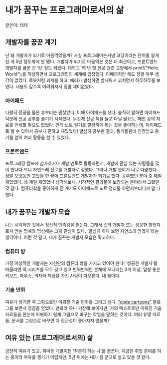 # 내가 꿈꾸는 프로그래머로서의 삶
글쓴이: 태태

## 개발자를 꿈꾼 계기

난 왜 개발자가 되기로 마음먹었을까? 
사실 프로그래머는커녕 코딩이라는 단어를 알게 된 게 5년 정도밖에 안 됐다. 
개발자가 되기로 마음먹은 것은 더 최근이고, 프론트엔드 개발자를 꿈꾼 건 1년 정도 되었다. 
대학교 1학년 첫 전공 관련 교양에서 printf(“Hello, World”);를 작성하면서 프로그래밍의 세계에 입장했다. 
이때까지만 해도 정말 아무 생각이 없었다. 
로봇처럼 과제를 하고, 에러가 발생하면 밤새워서 고치면서 하루하루를 보냈다. 
내용도 갈수록 어려워져서 정말 재미없었다. 

### 아이패드

다행히 전공을 들은 후부터는 괜찮았다. 
이때 아이패드를 샀다. 
솔직히 말하면 아이패드 덕분에 전공 공부를 즐기기 시작했다. 
무겁게 전공 책을 들고 다닐 필요도, 매번 강의 자료를 인쇄할 필요도 없었다. 
원래 노트 필기를 깔끔하게 하는 것을 좋아하는데, 아이패드로 할 수 있어서 공부가 편하고 재밌었다! 
열심히 공부한 결과, 동기들한테 인정받고 용기를 얻어 여러 활동을 할 수 있었다.

### 프론트엔드

프로그래밍 캠프에 참가하거나 개발 멘토로 활동하면서, 개발에 관심 있는 사람들을 많이 만나다 보니 자연스레 진로를 개발자로 정했다. 
그러나 개발 분야가 너무 다양했다. 
정말 오랫동안 고민을 한 끝에 프론트엔드 개발자가 되기로 했다. 
공부했던 분야 중 제일 재밌었다. 
왜 제일 재밌었나 생각해보니, 시각적인 결과물이 보장되는 분야라서 그랬던 것 같다. 
컴퓨터학을 좋아하게 된 계기도 아이패드로 노트 정리를 하면서부터니까 말 다 했다.

## 내가 꿈꾸는 개발자 모습

나는 시각적인 것에서 정신적 만족감을 얻는다. 
그래서 스타 개발자 또는 성공한 창업자로서 얻는 명예와 명성에는 크게 관심이 없다. 
‘열심히 하다 보면 자연스레 얻겠지’라는 생각이다. 
이런 것 말고, 내가 꿈꾸는 개발자 모습은 확고하다.

### 컴퓨터 방

가장 이상적인 개발자는 자신만의 컴퓨터 방을 가지고 있어야 한다! 
‘성공한 개발자’를 떠올리면 맥 시리즈를 모두 갖고 있고 번쩍번쩍한 본체에 모니터는 3개 이상, 엄청 좋은 키보드, 마우스, 의자와 책상을 가진 사람이 떠오른다. 
내 꿈이다.

### 기술 만화

여유가 생기면 꼭 그림으로만 이뤄진 기술 만화를 그리고 싶다. 
[“code cartoons”](https://code-cartoons.com/articles/a-cartoon-guide-to-flux/) 블로그를 보면서 영감을 얻었다. 
만화라 하니 거창해 보이지만, 거의 텍스트로만 이뤄진 기술 자료들을 한눈에 이해하기 쉽게 그림으로 바꾸는 작업을 말하는 것이다. 
여러 유명 자료들, 문서를 그림으로 바꾸면 더 접근성이 좋아지지 않을까? 

## 여유 있는 (프로그래머로서의) 삶

금전적 여유가 있고, 취미든 개발이든 ‘꾸준히 하는 나’를 꿈꾼다. 
지금은 취업 준비를 하는 중이라 여유를 챙기기 어렵지만, 5년 뒤에는 내가 꿈 꾼대로 살고 있을 것 같다.
